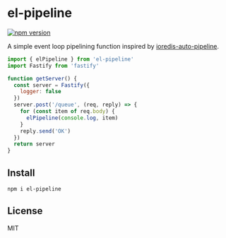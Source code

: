 # el-pipeline

[![npm version](https://img.shields.io/npm/v/el-pipeline)](https://npmjs.com/package/el-pipeline)

A simple event loop pipelining function inspired by [ioredis-auto-pipeline](https://github.com/mcollina/ioredis-auto-pipeline/tree/master).

```js
import { elPipeline } from 'el-pipeline'
import Fastify from 'fastify'

function getServer() {
  const server = Fastify({
    logger: false
  })
  server.post('/queue', (req, reply) => {
    for (const item of req.body) {
      elPipeline(console.log, item)
    }
    reply.send('OK')
  })
  return server
}
```

## Install

```sh
npm i el-pipeline
```

## License

MIT
